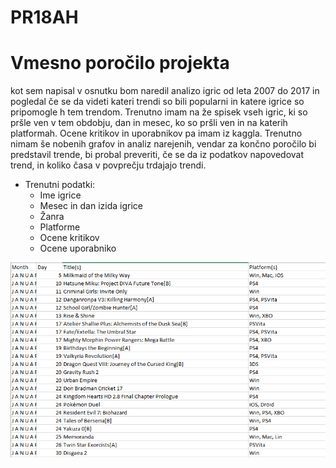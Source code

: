 # PR18AH
# Vmesno poročilo projekta
kot sem napisal v osnutku bom naredil analizo igric od leta 2007 do 2017 in pogledal če se da videti kateri trendi so bili popularni in 
katere igrice so pripomogle h tem trendom. Trenutno imam na že spisek vseh igric, ki so pršle ven v tem obdobju, dan in mesec, ko so pršli ven in na katerih platformah. Ocene kritikov in uporabnikov pa imam iz kaggla. Trenutno nimam še nobenih grafov in analiz narejenih, vendar za končno poročilo bi predstavil trende, bi probal preveriti, če se da iz podatkov napovedovat trend, in koliko časa v povprečju trdajajo trendi.

* Trenutni podatki:
  - Ime igrice
  - Mesec in dan izida igrice
  - Žanra
  - Platforme
  - Ocene kritikov
  - Ocene uporabniko

<p align="center">
  <img src="slikaprojekta1.png"/>
</p>
